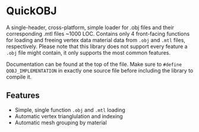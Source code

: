 # QuickOBJ
A single-header, cross-platform, simple loader for .obj files and their corresponding .mtl files ~1000 LOC. Contains only 4 front-facing functions for loading and freeing vertex data material data from `.obj` and `.mtl` files, respectively. Please note that this library does not support every feature a `.obj` file might contain, it only supports the most common features.

Documentation can be found at the top of the file. Make sure to `#define QOBJ_IMPLEMENTATION` in exactly one source file before including the library to compile it.

## Features
- Simple, single function `.obj` and `.mtl` loading
- Automatic vertex trianglulation and indexing
- Automatic mesh grouping by material
